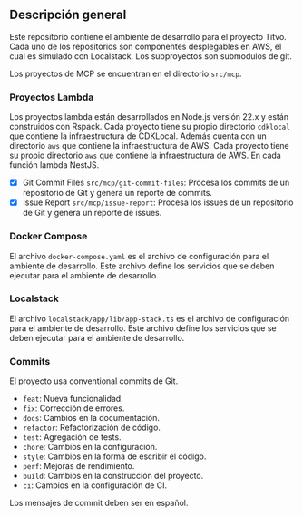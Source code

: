 ## Descripción general

Este repositorio contiene el ambiente de desarrollo para el proyecto Titvo.
Cada uno de los repositorios son componentes desplegables en AWS, el cual es simulado con Localstack.
Los subproyectos son submodulos de git.

Los proyectos de MCP se encuentran en el directorio `src/mcp`.

### Proyectos Lambda

Los proyectos lambda están desarrollados en Node.js versión 22.x y están construidos con Rspack. Cada proyecto tiene su propio directorio `cdklocal` que contiene la infraestructura de CDKLocal.
Además cuenta con un directorio `aws` que contiene la infraestructura de AWS. Cada proyecto tiene su propio directorio `aws` que contiene la infraestructura de AWS.
En cada función lambda NestJS.

- [x] Git Commit Files `src/mcp/git-commit-files`: Procesa los commits de un repositorio de Git y genera un reporte de commits.
- [x] Issue Report `src/mcp/issue-report`: Procesa los issues de un repositorio de Git y genera un reporte de issues.

### Docker Compose

El archivo `docker-compose.yaml` es el archivo de configuración para el ambiente de desarrollo.
Este archivo define los servicios que se deben ejecutar para el ambiente de desarrollo.

### Localstack

El archivo `localstack/app/lib/app-stack.ts` es el archivo de configuración para el ambiente de desarrollo.
Este archivo define los servicios que se deben ejecutar para el ambiente de desarrollo.

### Commits

El proyecto usa conventional commits de Git.

- `feat`: Nueva funcionalidad.
- `fix`: Corrección de errores.
- `docs`: Cambios en la documentación.
- `refactor`: Refactorización de código.
- `test`: Agregación de tests.
- `chore`: Cambios en la configuración.
- `style`: Cambios en la forma de escribir el código.
- `perf`: Mejoras de rendimiento.
- `build`: Cambios en la construcción del proyecto.
- `ci`: Cambios en la configuración de CI.

Los mensajes de commit deben ser en español.